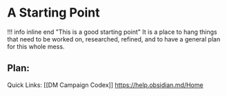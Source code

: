 # A Starting Point
!!! info inline end "This is a good starting point"
It is a place to hang things that need to be worked on, researched, refined, and to have a general plan for this whole mess.

Plan:
- 

Quick Links:
[[DM Campaign Codex]]
https://help.obsidian.md/Home
